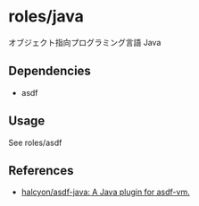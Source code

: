# roles/java
オブジェクト指向プログラミング言語 Java



## Dependencies
- asdf



## Usage
See roles/asdf



## References
- [halcyon/asdf-java: A Java plugin for asdf-vm.](https://github.com/halcyon/asdf-java)

